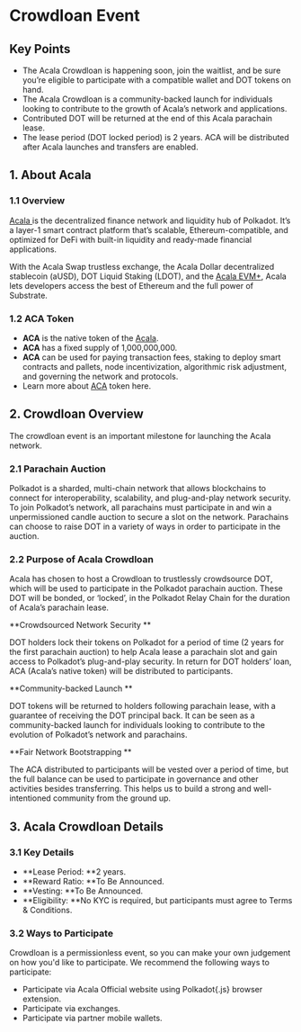 # Crowdloan Event

## Key Points 

* The Acala Crowdloan is happening soon, join the waitlist, and be sure you’re eligible to participate with a compatible wallet and DOT tokens on hand. 
* The Acala Crowdloan is a community-backed launch for individuals looking to contribute to the growth of Acala’s network and applications. 
* Contributed DOT will be returned at the end of this Acala parachain lease.
* The lease period (DOT locked period) is 2 years. ACA will be distributed after Acala launches and transfers are enabled.

## 1. About Acala

### 1.1 Overview

[Acala ](https://acala.network)is the decentralized finance network and liquidity hub of Polkadot. It’s a layer-1 smart contract platform that’s scalable, Ethereum-compatible, and optimized for DeFi with built-in liquidity and ready-made financial applications.

With the Acala Swap trustless exchange, the Acala Dollar decentralized stablecoin (aUSD), DOT Liquid Staking (LDOT), and the [Acala EVM+](https://medium.com/acalanetwork/scale-ethereum-based-defi-to-polkadot-with-acala-evm-now-fully-evm-compatible-with-full-access-to-cd3afd525f96), Acala lets developers access the best of Ethereum and the full power of Substrate.

### 1.2 ACA Token

* **ACA** is the native token of the [Acala](https://acala.network). 
* **ACA** has a fixed supply of 1,000,000,000.
* **ACA** can be used for paying transaction fees, staking to deploy smart contracts and pallets, node incentivization, algorithmic risk adjustment, and governing the network and protocols.
* Learn more about [ACA](https://acala.network/acala/token) token here.

## 2. Crowdloan Overview

The crowdloan event is an important milestone for launching the Acala network.

### 2.1 Parachain Auction

Polkadot is a sharded, multi-chain network that allows blockchains to connect for interoperability, scalability, and plug-and-play network security. To join Polkadot’s network, all parachains must participate in and win a unpermissioned candle auction to secure a slot on the network. Parachains can choose to raise DOT in a variety of ways in order to participate in the auction.

### 2.2 Purpose of Acala Crowdloan 

Acala has chosen to host a Crowdloan to trustlessly crowdsource DOT, which will be used to participate in the Polkadot parachain auction. These DOT will be bonded, or ‘locked’, in the Polkadot Relay Chain for the duration of Acala’s parachain lease.

**Crowdsourced Network Security **

DOT holders lock their tokens on Polkadot for a period of time (2 years for the first parachain auction) to help Acala lease a parachain slot and gain access to Polkadot’s plug-and-play security. In return for DOT holders’ loan, ACA (Acala’s native token) will be distributed to participants.

**Community-backed Launch **

DOT tokens will be returned to holders following parachain lease, with a guarantee of receiving the DOT principal back. It can be seen as a community-backed launch for individuals looking to contribute to the evolution of Polkadot’s network and parachains.

**Fair Network Bootstrapping **

The ACA distributed to participants will be vested over a period of time, but the full balance can be used to participate in governance and other activities besides transferring. This helps us to build a strong and well-intentioned community from the ground up.

## 3. Acala Crowdloan Details

### 3.1 Key Details

* **Lease Period: **2 years.
* **Reward Ratio: **To Be Announced.
* **Vesting: **To Be Announced.
* **Eligibility: **No KYC is required, but participants must agree to Terms & Conditions.

### 3.2 Ways to Participate

Crowdloan is a permissionless event, so you can make your own judgement on how you'd like to participate. We recommend the following ways to participate:

* Participate via Acala Official website using Polkadot{.js} browser extension. 
* Participate via exchanges. 
* Participate via partner mobile wallets.



